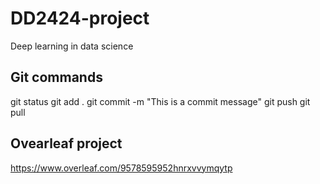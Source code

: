 # DD2424-project
Deep learning in data science

## Git commands
git status
git add .
git commit -m "This is a commit message"
git push
git pull

## Ovearleaf project
https://www.overleaf.com/9578595952hnrxvvymqytp